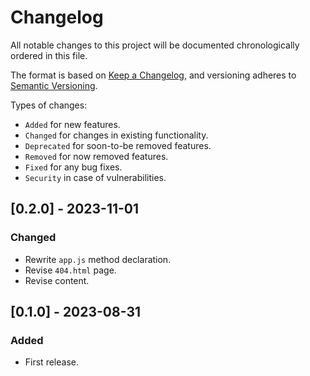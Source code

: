 # Changelog
All notable changes to this project will be documented chronologically ordered
in this file.

The format is based on [Keep a Changelog](https://keepachangelog.com/en/1.0.0/),
and versioning adheres to [Semantic Versioning](https://semver.org/spec/v2.0.0.html).

Types of changes:
* `Added` for new features.
* `Changed` for changes in existing functionality.
* `Deprecated` for soon-to-be removed features.
* `Removed` for now removed features.
* `Fixed` for any bug fixes.
* `Security` in case of vulnerabilities.

## [0.2.0] - 2023-11-01
### Changed
- Rewrite `app.js` method declaration.
- Revise `404.html` page.
- Revise content.

## [0.1.0] - 2023-08-31
### Added
- First release.